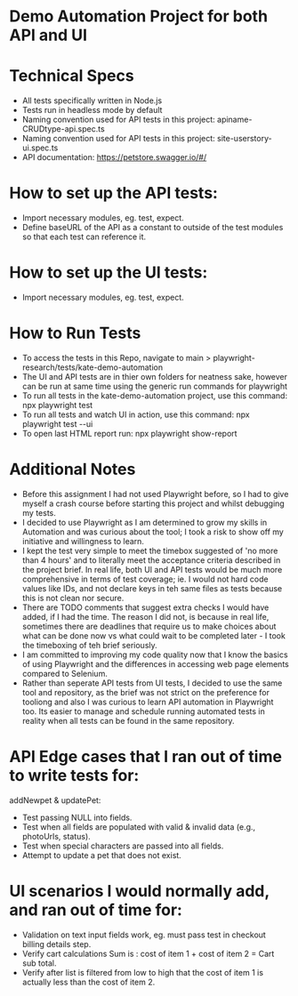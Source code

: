 # Demo Automation Project for both API and UI

# Technical Specs
* All tests specifically written in Node.js
* Tests run in headless mode by default
* Naming convention used for API tests in this project: apiname-CRUDtype-api.spec.ts
* Naming convention used for API tests in this project: site-userstory-ui.spec.ts
* API documentation: https://petstore.swagger.io/#/ 

# How to set up the API tests:
* Import necessary modules, eg. test, expect.
* Define baseURL of the API as a constant to outside of the test modules so that each test can reference it. 

# How to set up the UI tests:
* Import necessary modules, eg. test, expect.


# How to Run Tests
* To access the tests in this Repo, navigate to main > playwright-research/tests/kate-demo-automation
* The UI and API tests are in thier own folders for neatness sake, however can be run at same time using the generic run commands for playwright
* To run all tests in the kate-demo-automation project, use this command: npx playwright test
* To run all tests and watch UI in action, use this command: npx playwright test --ui
* To open last HTML report run: npx playwright show-report


# Additional Notes
 * Before this assignment I had not used Playwright before, so I had to give myself a crash course before starting this project and whilst debugging my tests.
 * I decided to use Playwright as I am determined to grow my skills in Automation and was curious about the tool; I took a risk to show off my initiative and willingness to learn.
 * I kept the test very simple to meet the timebox suggested of 'no more than 4 hours' and to literally meet the acceptance criteria described in the project brief.
 In real life, both UI and API tests would be much more comprehensive in terms of test coverage; ie. I would not hard code values like IDs, and not declare keys in teh same files as tests because this is not clean nor secure. 
 * There are TODO comments that suggest extra checks I would have added, if I had the time. The reason I did not, is because in real life, sometimes there are deadlines that require us to make choices about what can be done now vs what could wait to be completed later - I took the timeboxing of teh brief seriously. 
 * I am committed to improving my code quality now that I know the basics of using Playwright and the differences in accessing web page elements compared to Selenium.
 * Rather than seperate API tests from UI tests, I decided to use the same tool and repository, as the brief was not strict on the preference for tooliong and also I was curious to learn API automation in Playwright too. Its easier to manage and schedule running automated tests in reality when all tests can be found in the same repository. 

#  API Edge cases that I ran out of time to write tests for: 
 addNewpet & updatePet:
 * Test passing NULL into fields.
 * Test when all fields are populated with valid & invalid data (e.g., photoUrls, status).
 * Test when special characters are passed into all fields.
 * Attempt to update a pet that does not exist.

# UI scenarios I would normally add, and ran out of time for: 
* Validation on text input fields work, eg. must pass test in checkout billing details step. 
* Verify cart calculations Sum is : cost of item 1 + cost of item 2 = Cart sub total. 
* Verify after list is filtered from low to high that the cost of item 1 is actually less than the cost of item 2.
